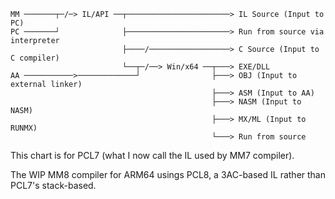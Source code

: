 

````
MM ───────┬─/─> IL/API ──┬───────────────────────> IL Source (Input to PC)
PC ───────┘              ├───────────────────────> Run from source via interpreter
                         ├────/──────────────────> C Source (Input to C compiler)
                         └──┬─/──> Win/x64 ──┬───> EXE/DLL
AA ───────────>─────────────┘                ├───> OBJ (Input to external linker)
                                             ├───> ASM (Input to AA)
                                             ├───> NASM (Input to NASM)
                                             ├───> MX/ML (Input to RUNMX)
                                             └───> Run from source
````

This chart is for PCL7 (what I now call the IL used by MM7 compiler).

The WIP MM8 compiler for ARM64 usings PCL8, a 3AC-based IL rather than PCL7's stack-based.
